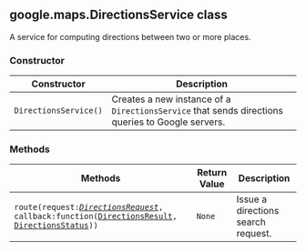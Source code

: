 <h2 id="DirectionsService">
google.maps.DirectionsService
class
</h2><p>A service for computing directions between two or more places.</p><h3>Constructor</h3><table summary="class DirectionsService - Constructor" width="100%">
<thead>
<tr><th>Constructor</th>
<th>Description</th>
</tr></thead>
<tbody>
<tr>
<td><code>DirectionsService()</code></td>
<td>Creates a new instance of a <code>DirectionsService</code> that sends directions queries to Google servers.</td>
</tr>
</tbody>
</table><h3>Methods</h3><table summary="class DirectionsService - Methods" width="100%">
<thead>
<tr><th>Methods</th>
<th>Return Value</th>
<th>Description</th>
</tr></thead>
<tbody>
<tr>
<td><code>route(request:<a href="https://github.com/amenadiel/google-maps-documentation/blob/master/docs/google.maps.DirectionsRequest.md"><em>DirectionsRequest</em></a>, callback:function(<a href="https://github.com/amenadiel/google-maps-documentation/blob/master/docs/google.maps.DirectionsResult.md">DirectionsResult</a>, <a href="https://github.com/amenadiel/google-maps-documentation/blob/master/docs/google.maps.DirectionsStatus.md">DirectionsStatus</a>))</code></td>
<td><code>None</code></td>
<td>Issue a directions search request.</td>
</tr>
</tbody>
</table>